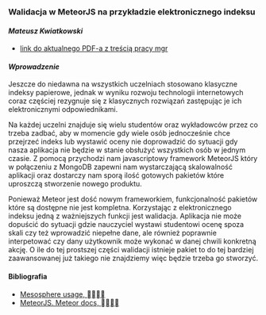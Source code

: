### Walidacja w MeteorJS na przykładzie elektronicznego indeksu
#### *Mateusz Kwiatkowski*

* [link do aktualnego PDF-a z treścią pracy mgr](https://github.com/Flover/praca_magisterska/blob/master/magisterka.pdf)

#### *Wprowadzenie*
Jeszcze do niedawna na wszystkich uczelniach stosowano klasyczne indeksy
papierowe, jednak w wyniku rozwoju technologii internetowych coraz częściej
rezygnuje się z klasycznych rozwiązań zastępując je ich elektronicznymi odpowiednikami.

Na każdej uczelni znajduje się wielu studentów oraz wykładowców przez co trzeba
zadbać, aby w momencie gdy wiele osób jednocześnie chce przejrzeć indeks
lub wystawić oceny nie doprowadzić do sytuacji gdy nasza aplikacja nie będzie
w stanie obsłużyć wszystkich osób w jednym czasie. Z pomocą przychodzi nam
javascriptowy framework MeteorJS który w połączeniu z MongoDB zapewni nam
wystarczającą skalowalność aplikacji oraz dostarczy nam sporą ilość gotowych
pakietów które uproszczą stworzenie nowego produktu.

Ponieważ Meteor jest dość nowym frameworkiem, funkcjonalność pakietów które są
dostępne nie jest kompletna. Korzystając z elektronicznego indeksu jedną
z ważniejszych funkcji jest walidacja. Aplikacja nie może dopuścić do sytuacji gdzie
nauczyciel wystawi studentowi ocenę spoza skali czy też wprowadzić niepełne
dane, ale również poprawnie interpetować czy dany użytkownik może wykonać
w danej chwili konkretną akcję. O ile do tej prostszej części walidacji istnieje pakiet to do
tej bardziej zaawansowanej już takiego nie znajdziemy więc będzie trzeba go stworzyć.

#### Bibliografia

* [Mesosphere usage, ](https://github.com/copleykj/Mesosphere)
* [MeteorJS. Meteor docs, ](http://docs.meteor.com/)
